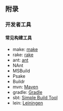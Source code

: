 








## 附录

### 开发者工具

#### 常见构建工具

- make: [make](https://www.gnu.org/software/make)
- rake: [rake](http://rake.rubyforge.org/)
- ant: [ant](http://ant.apache.org/)
- NAnt
- MSBuild
- Psake
- Buildr
- mvn: [Maven](http://maven.apache.org/)
- gradle: [Gradle](http://www.gradle.org/)
- sbt: [Simple Build Tool](http://www.scala-sbt.org/index.html)
- lein: [Leiningen](https://leiningen.org/)